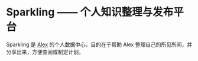 # Sparkling —— 个人知识整理与发布平台

Sparkling 是 [Alex](https://github.com/alex-1900) 的个人数据中心，目的在于帮助 Alex 整理自己的所见所闻，并分享出来，方便查阅或制定计划。
